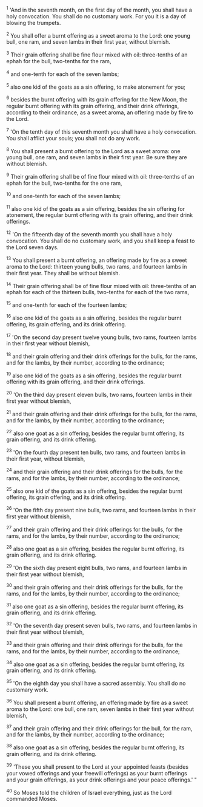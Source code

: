 <sup>1</sup> 
'And in the seventh month, on the first day of the month, you shall have a holy convocation. You shall do no customary work. For you it is a day of blowing the trumpets. 

<sup>2</sup> 
You shall offer a burnt offering as a sweet aroma to the Lord: one young bull, one ram, and seven lambs in their first year, without blemish. 

<sup>3</sup> 
Their grain offering shall be fine flour mixed with oil: three-tenths of an ephah for the bull, two-tenths for the ram, 

<sup>4</sup> 
and one-tenth for each of the seven lambs; 

<sup>5</sup> 
also one kid of the goats as a sin offering, to make atonement for you; 

<sup>6</sup> 
besides the burnt offering with its grain offering for the New Moon, the regular burnt offering with its grain offering, and their drink offerings, according to their ordinance, as a sweet aroma, an offering made by fire to the Lord.

<sup>7</sup> 
'On the tenth day of this seventh month you shall have a holy convocation. You shall afflict your souls; you shall not do any work. 

<sup>8</sup> 
You shall present a burnt offering to the Lord as a sweet aroma: one young bull, one ram, and seven lambs in their first year. Be sure they are without blemish. 

<sup>9</sup> 
Their grain offering shall be of fine flour mixed with oil: three-tenths of an ephah for the bull, two-tenths for the one ram, 

<sup>10</sup> 
and one-tenth for each of the seven lambs; 

<sup>11</sup> 
also one kid of the goats as a sin offering, besides the sin offering for atonement, the regular burnt offering with its grain offering, and their drink offerings.

<sup>12</sup> 
'On the fifteenth day of the seventh month you shall have a holy convocation. You shall do no customary work, and you shall keep a feast to the Lord seven days. 

<sup>13</sup> 
You shall present a burnt offering, an offering made by fire as a sweet aroma to the Lord: thirteen young bulls, two rams, and fourteen lambs in their first year. They shall be without blemish. 

<sup>14</sup> 
Their grain offering shall be of fine flour mixed with oil: three-tenths of an ephah for each of the thirteen bulls, two-tenths for each of the two rams, 

<sup>15</sup> 
and one-tenth for each of the fourteen lambs; 

<sup>16</sup> 
also one kid of the goats as a sin offering, besides the regular burnt offering, its grain offering, and its drink offering. 

<sup>17</sup> 
'On the second day present twelve young bulls, two rams, fourteen lambs in their first year without blemish, 

<sup>18</sup> 
and their grain offering and their drink offerings for the bulls, for the rams, and for the lambs, by their number, according to the ordinance; 

<sup>19</sup> 
also one kid of the goats as a sin offering, besides the regular burnt offering with its grain offering, and their drink offerings. 

<sup>20</sup> 
'On the third day present eleven bulls, two rams, fourteen lambs in their first year without blemish, 

<sup>21</sup> 
and their grain offering and their drink offerings for the bulls, for the rams, and for the lambs, by their number, according to the ordinance; 

<sup>22</sup> 
also one goat as a sin offering, besides the regular burnt offering, its grain offering, and its drink offering. 

<sup>23</sup> 
'On the fourth day present ten bulls, two rams, and fourteen lambs in their first year, without blemish, 

<sup>24</sup> 
and their grain offering and their drink offerings for the bulls, for the rams, and for the lambs, by their number, according to the ordinance; 

<sup>25</sup> 
also one kid of the goats as a sin offering, besides the regular burnt offering, its grain offering, and its drink offering. 

<sup>26</sup> 
'On the fifth day present nine bulls, two rams, and fourteen lambs in their first year without blemish, 

<sup>27</sup> 
and their grain offering and their drink offerings for the bulls, for the rams, and for the lambs, by their number, according to the ordinance; 

<sup>28</sup> 
also one goat as a sin offering, besides the regular burnt offering, its grain offering, and its drink offering. 

<sup>29</sup> 
'On the sixth day present eight bulls, two rams, and fourteen lambs in their first year without blemish, 

<sup>30</sup> 
and their grain offering and their drink offerings for the bulls, for the rams, and for the lambs, by their number, according to the ordinance; 

<sup>31</sup> 
also one goat as a sin offering, besides the regular burnt offering, its grain offering, and its drink offering. 

<sup>32</sup> 
'On the seventh day present seven bulls, two rams, and fourteen lambs in their first year without blemish, 

<sup>33</sup> 
and their grain offering and their drink offerings for the bulls, for the rams, and for the lambs, by their number, according to the ordinance; 

<sup>34</sup> 
also one goat as a sin offering, besides the regular burnt offering, its grain offering, and its drink offering. 

<sup>35</sup> 
'On the eighth day you shall have a sacred assembly. You shall do no customary work. 

<sup>36</sup> 
You shall present a burnt offering, an offering made by fire as a sweet aroma to the Lord: one bull, one ram, seven lambs in their first year without blemish, 

<sup>37</sup> 
and their grain offering and their drink offerings for the bull, for the ram, and for the lambs, by their number, according to the ordinance; 

<sup>38</sup> 
also one goat as a sin offering, besides the regular burnt offering, its grain offering, and its drink offering. 

<sup>39</sup> 
'These you shall present to the Lord at your appointed feasts (besides your vowed offerings and your freewill offerings) as your burnt offerings and your grain offerings, as your drink offerings and your peace offerings.' " 

<sup>40</sup> 
So Moses told the children of Israel everything, just as the Lord commanded Moses.